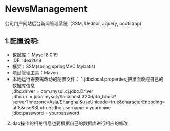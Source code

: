 # NewsManagement
公司门户网站后台新闻管理系统（SSM, Ueditor, Jquery, bootstrap) <br>
## 1.配置说明:<br>
* 数据库： Mysql 8.0.19  
* IDE: Idea2019
* 框架：SSM(spring springMVC Mybatis)
* 项目管理工具：Maven
* 本地运行需要需改动的配置文件：
1.jdbclocal.properties,把里面改成自己的数据库信息  
     jdbc.driver = com.mysql.cj.jdbc.Driver    
     jdbc.url = jdbc:mysql://localhost:3306/db_baosi?serverTimezone=Asia/Shanghai&useUnicode=true&characterEncoding=utf8&useSSL=true
     jdbc.username = yourname  
     jdbc.password = yourpassword  
2. dao操作的相关信息也要根据自己的数据库进行相应的修改







